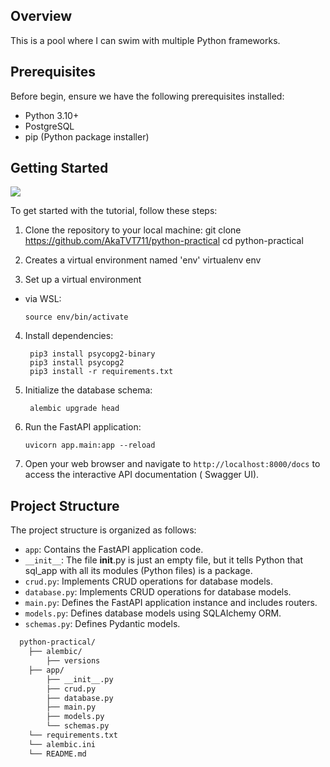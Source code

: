 ## Overview

This is a pool where I can swim with multiple Python frameworks.

## Prerequisites

Before begin, ensure we have the following prerequisites installed:

- Python 3.10+
- PostgreSQL
- pip (Python package installer)

## Getting Started

![](C:\Users\Admin\Desktop\2024-04-05_000025.png)

To get started with the tutorial, follow these steps:

1. Clone the repository to your local machine:
   git clone https://github.com/AkaTVT711/python-practical
   cd python-practical


2. Creates a virtual environment named 'env'
   virtualenv env


3. Set up a virtual environment

- via WSL:
  ```
  source env/bin/activate
  ```

4. Install dependencies:
   ```
    pip3 install psycopg2-binary
    pip3 install psycopg2
    pip3 install -r requirements.txt
    ```

5. Initialize the database schema:
   ```
    alembic upgrade head
   ```

6. Run the FastAPI application:
   ```
   uvicorn app.main:app --reload
   ```

7. Open your web browser and navigate to `http://localhost:8000/docs` to access the interactive API documentation (
   Swagger UI).

## Project Structure

The project structure is organized as follows:

- `app`: Contains the FastAPI application code.
- `__init__`: The file __init__.py is just an empty file, but it tells Python that sql_app with all its modules (Python files) is a package.
- `crud.py`: Implements CRUD operations for database models.
- `database.py`: Implements CRUD operations for database models.
- `main.py`: Defines the FastAPI application instance and includes routers.
- `models.py`: Defines database models using SQLAlchemy ORM.
- `schemas.py`:  Defines Pydantic models.


```bash
  python-practical/
    ├── alembic/
        ├── versions
    ├── app/
        ├── __init__.py
        ├── crud.py
        ├── database.py
        ├── main.py
        ├── models.py
        └── schemas.py
    └── requirements.txt
    └── alembic.ini
    └── README.md
```
